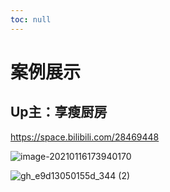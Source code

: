 ```yaml
---
toc: null
---
```


# 案例展示





## Up主：享瘦厨房

https://space.bilibili.com/28469448

![image-20210116173940170](https://md-1256312109.cos.ap-beijing.myqcloud.com/uPic/image-20210116173940170.png)

![gh_e9d13050155d_344 (2)](https://md-1256312109.cos.ap-beijing.myqcloud.com/uPic/gh_e9d13050155d_344%20(2).jpg)